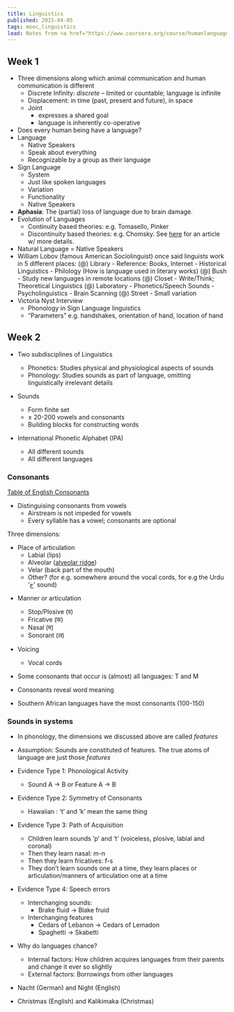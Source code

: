```yaml
---
title: Linguistics
published: 2015-04-05
tags: mooc,linguistics
lead: Notes from <a href="https://www.coursera.org/course/humanlanguage">Miracles of Human Language</a>, a <abbr title="Massive Open Online Course">MOOC</abbr> on Coursera.
---
```


## Week 1

* Three dimensions along which animal communication and human communication is different
    - Discrete Infinity: *discrete* – limited or countable; language is infinite
    - Displacement: in time (past, present and future), in space
    - Joint
        * expresses a shared goal
        * language is inherently co-operative
* Does every human being have a language?
* Language
    - Native Speakers
    - Speak about everything
    - Recognizable by a group as their language
* Sign Language
    - System
    - Just like spoken languages
    - Variation
    - Functionality
    - Native Speakers
* **Aphasia**: The (partial) loss of language due to brain damage.
* Evolution of Languages
     - Continuity based theories: e.g. Tomasello, Pinker
     - Discontinuity based theories: e.g. Chomsky. See [here](http://newsoffice.mit.edu/2015/rapid-rise-human-language-0331) for an article w/ more details.
* Natural Language = Native Speakers
* William Lobov (famous American Sociolinguist) once said linguists work in 5 different places:
    (@) Library
        - Reference: Books, Internet
        - Historical Linguistics
        - Philology (How is language used in literary works)
    (@) Bush
        - Study new languages in remote locations
    (@) Closet
        - Write/Think; Theoretical Linguistics
    (@) Laboratory
        - Phonetics/Speech Sounds
        - Psycholinguistics
        - Brain Scanning
    (@) Street
        - Small variation
* Victoria Nyst Interview
    - Phonology in Sign Language linguistics
    - “Parameters” e.g. handshakes, orientation of hand, location of hand

## Week 2

* Two subdisciplines of Linguistics
    - Phonetics: Studies physical and physiological aspects of sounds
    - Phonology: Studies sounds as part of language, omitting linguistically irrelevant details

* Sounds
  - Form finite set
  - ± 20-200 vowels and consonants
  - Building blocks for constructing words

* International Phonetic Alphabet (IPA)
    - All different sounds
    - All different languages

### Consonants

[Table of English Consonants](https://www.google.com/search?q=table+of+english+consonants)

* Distinguising consonants from vowels
    - Airstream is not impeded for vowels
    - Every syllable has a vowel; consonants are optional

Three dimensions:

- Place of articulation
     * Labial (lips)
     * Alveolar ([alveolar ridge](http://en.wikipedia.org/wiki/Alveolar_ridge))
     * Velar (back part of the mouth)
     * Other? (for e.g. somewhere around the vocal cords, for e.g the Urdu ‘خ’ sound)
* Manner or articulation
     - Stop/Plosive (प)
     - Fricative (फ)
     * Nasal (म)
     * Sonorant (ल)
* Voicing
     * Vocal cords

* Some consonants that occur is (almost) all languages: T and M
* Consonants reveal word meaning
* Southern African languages have the most consonants (100-150)

### Sounds in systems

* In phonology, the dimensions we discussed above are called _features_
* Assumption: Sounds are constituted of features. The true atoms of language are just those _features_
* Evidence Type 1: Phonological Activity
    - Sound A → B or Feature A → B
* Evidence Type 2: Symmetry of Consonants
    - Hawaiian : ‘t’ and ‘k’ mean the same thing
* Evidence Type 3: Path of Acquisition
    - Children learn sounds ’p’ and ‘t’ (voiceless, plosive, labial and coronal)
    * Then they learn nasal: m-n
    * Then they learn fricatives: f-s
    * They don’t learn sounds one at a time, they learn places or articulation/manners of articulation one at a time
* Evidence Type 4: Speech errors
    * Interchanging sounds:
        - Brake fluid → Blake fruid
    * Interchanging features
        * Cedars of Lebanon → Cedars of Lemadon
        * Spaghetti → Skabetti

* Why do languages chance?
    * Internal factors: How children acquires languages from their parents and change it ever so slightly
    * External factors: Borrowings from other languages

* Nacht (German) and Night (English)
* Christmas (English) and Kalikimaka (Christmas)

